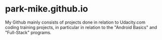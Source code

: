 # park-mike.github.io
My Github mainly consists of projects done in relation to Udacity.com coding training projects, in particular in relation to the "Android Basics" and "Full-Stack" programs. 
